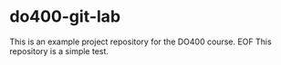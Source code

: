 # do400-git-lab

This is an example project repository for the DO400 course.
EOF
This repository is a simple test.
